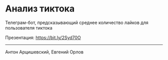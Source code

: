# Анализ тиктока
Телеграм-бот, предсказывающий среднее количество лайков для пользователя тиктока

Презентация: https://bit.ly/2Syd70O

---
Антон Арцишевский, Евгений Орлов
